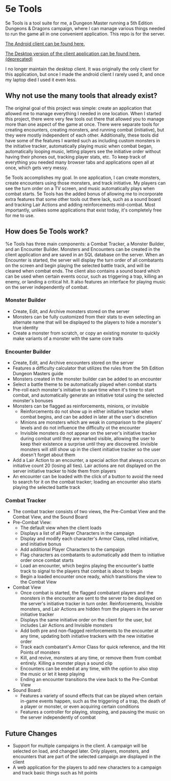 # 5e Tools

5e Tools is a tool suite for me, a Dungeon Master running a 5th Edition Dungeons & Dragons campaign, where I can 
manage various things needed to run the game all in one convenient application. This repo is for the server.

[The Android client can be found here.](https://github.com/dargall91/5e-Tools-AndroidClient)

[The Desktop version of the client application can be found here. (deprecated)](https://github.com/dargall91/5e-Tools-DesktopClient)

I no longer maintain the desktop client. It was originally the only client for this application, but once I made the 
android client I rarely used it, and once my laptop died I used it even less.

## Why not use the many tools that already exist?

The original goal of this project was simple: create an application that allowed me to manage everything I needed in 
one location. When I started this project, there were very few tools out there that allowed you to manage more than 
one aspect of the game at once. There were separate tools for creating encounters, creating monsters, and running 
combat (initiative), but they were mostly independent of each other. Additionally, these tools did have some of the 
features I wanted such as including custom monsters in the initiative tracker, automatically playing music when combat
began, automatically looping music, letting players see the initiative order without having their phones out, 
tracking player stats, etc. To keep track of everything you needed many browser tabs and applications open all at 
once, which gets very messy.

5e Tools accomplishes my goal. In one application, I can create monsters, create encounters using those monsters, and
track initiative. My players can see the turn order on a TV screen, and music automatically plays when combat starts.
5e Tools has the added bonus of allowing me to incorporate extra features that some other tools out there lack, such 
as a sound board and tracking Lair Actions and adding reinforcements mid-combat. Most importantly, unlikes some 
applications that exist today, it's completely free for me to use.

## How does 5e Tools work?

%e Tools has three main components: a Combat Tracker, a Monster Builder, and an Encounter Builder. Monsters 
and Encounters can be created in the client application and are saved in an SQL database on the server. 
When an Encounter is started, the server will display the turn order of all combatants on the screen and begin 
playing the selected battle track, and will be cleared when combat ends. The client also contains a sound board which
can be used when certain events occur, such as triggering a trap, killing an enemy, or landing a critical hit. It 
also features an interface for playing music on the server independently of combat.

### Monster Builder
 - Create, Edit, and Archive monsters stored on the server
 - Monsters can be fully customized from their stats to even selecting an alternate name that will be displayed to 
   the players to hide a monster's true identity
 - Create a monster from scratch, or copy an existing monster to quickly make variants of a monster with the same 
   core traits

### Encounter Builder
 - Create, Edit, and Archive encounters stored on the server
 - Features a difficulty calculator that utilizes the rules from the 5th Edition Dungeon Masters guide
 - Monsters created in the monster builder can be added to an encounter
 - Select a battle theme to be automatically played when combat starts
 - Pre-roll each monster's initiative to save time when it's time to start combat, and automatically generate an 
   initiative total using the selected monster's bonuses
 - Monsters can be flagged as reinforcements, minions, or invisible
   - Reinforcements do not show up in either initiative tracker when combat begins, and can be added in later at the 
     user's discretion
   - Minions are monsters which are weak in comparison to the players' levels and do not influence the difficulty ot 
     the encounter
   - Invisible monsters do not appear on the server's initiative tracker during combat until they are marked visible,
     allowing the user to keep their existence a surprise until they are discovered. Invisible monsters will still 
     show up in the client initiative tracker so the user doesn't forget about them
 - Add a Lair Action to an encounter, a special action that always occurs on initiative count 20 (losing all ties). 
   Lair actions are not displayed on the server initiative tracker to hide them from players
 - An encounter can be loaded with the click of a button to avoid the need to search for it on the combat tracker; 
   loading an encounter also starts playing the selected battle track

### Combat Tracker
 - The combat tracker consists of two views, the Pre-Combat View and the Combat View, and the Sound Board
 - Pre-Combat View:
   - The default view when the client loads
   - Displays a list of all Player Characters in the campaign
   - Display and modify each character's Armor Class, rolled initiative, and initiative bonus
   - Add additional Player Characters to the campaign
   - Flag characters as combatants to automatically add them to initiative order once combat starts
   - Load an encounter, which begins playing the encounter's battle track to signal to the players that combat is 
     about to begin
   - Begin a loaded encounter once ready, which transitions the view to the Combat View
 - Combat View
   - Once combat is started, the flagged combatant players and the monsters in the encounter are sent to the server 
     to be displayed on the server's initiative tracker in turn order. Reinforcements, Invisible monsters, and Lair 
     Actions are hidden from the players in the server initiative tracker
   - Displays the same initiative order on the client for the user, but includes Lair Actions and Invisible monsters
   - Add both pre and non-flagged reinforcements to the encounter at any time, updating both initiative trackers with 
     the new initiative order
   - Track each combatant's Armor Class for quick reference, and the Hit Points of monsters
   - Kill, and revive, monsters at any time, or remove them from combat entirely. Killing a monster plays a sound clip
   - Encounters can be ended at any time, with the option to also stop the music or let it keep playing
   - Ending an encounter transitions the view back to the Pre-Combat View
 - Sound Board:
   - Features a variety of sound effects that can be played when certain in-game events happen, such as the 
     triggering of a trap, the death of a player or monster, or even acquiring certain conditions
   - Features a controller for playing, stopping, and pausing the music on the server independently of combat

## Future Changes
   - Support for multiple campaigns in the client. A campaign will be selected on load, and changed later. Only 
     players, monsters, and encounters that are part of the selected campaign are displayed in the client
   - A web application for the players to add new characters to a campaign and track basic things such as hit points 
